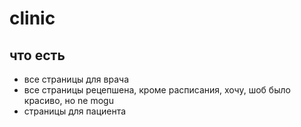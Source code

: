 # clinic

## что есть
+ все страницы для врача
+ все страницы рецепшена, кроме расписания, хочу, шоб было красиво, но ne mogu
+ страницы для пациента

